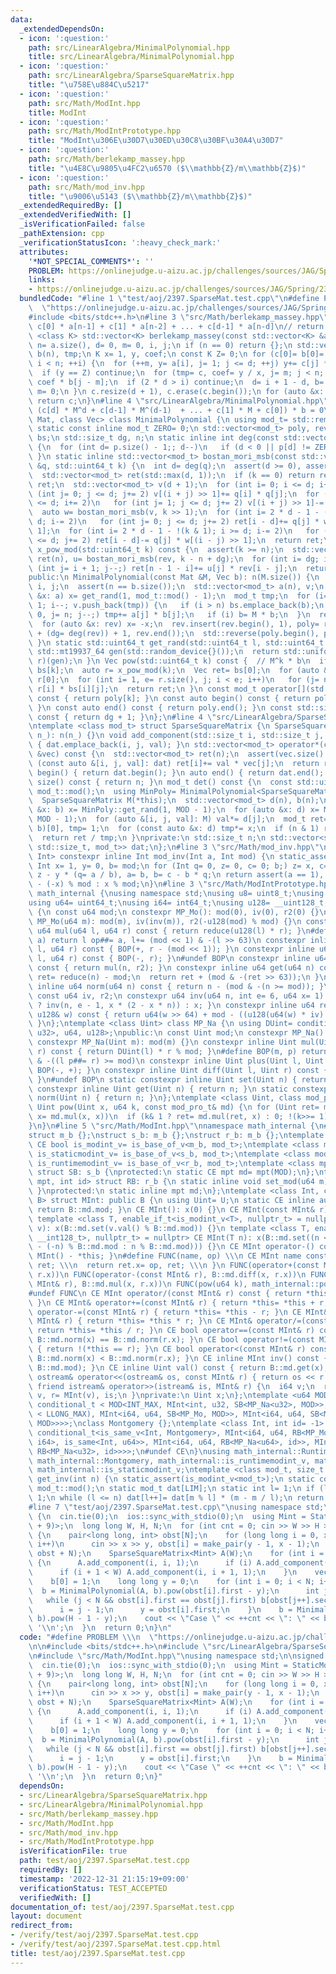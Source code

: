```yaml
---
data:
  _extendedDependsOn:
  - icon: ':question:'
    path: src/LinearAlgebra/MinimalPolynomial.hpp
    title: src/LinearAlgebra/MinimalPolynomial.hpp
  - icon: ':question:'
    path: src/LinearAlgebra/SparseSquareMatrix.hpp
    title: "\u758E\u884C\u5217"
  - icon: ':question:'
    path: src/Math/ModInt.hpp
    title: ModInt
  - icon: ':question:'
    path: src/Math/ModIntPrototype.hpp
    title: "ModInt\u306E\u30D7\u30ED\u30C8\u30BF\u30A4\u30D7"
  - icon: ':question:'
    path: src/Math/berlekamp_massey.hpp
    title: "\u4E8C\u9805\u4FC2\u6570 ($\\mathbb{Z}/m\\mathbb{Z}$)"
  - icon: ':question:'
    path: src/Math/mod_inv.hpp
    title: "\u9006\u5143 ($\\mathbb{Z}/m\\mathbb{Z}$)"
  _extendedRequiredBy: []
  _extendedVerifiedWith: []
  _isVerificationFailed: false
  _pathExtension: cpp
  _verificationStatusIcon: ':heavy_check_mark:'
  attributes:
    '*NOT_SPECIAL_COMMENTS*': ''
    PROBLEM: https://onlinejudge.u-aizu.ac.jp/challenges/sources/JAG/Spring/2397
    links:
    - https://onlinejudge.u-aizu.ac.jp/challenges/sources/JAG/Spring/2397
  bundledCode: "#line 1 \"test/aoj/2397.SparseMat.test.cpp\"\n#define PROBLEM \\\n\
    \  \"https://onlinejudge.u-aizu.ac.jp/challenges/sources/JAG/Spring/2397\"\n\n\
    #include <bits/stdc++.h>\n#line 3 \"src/Math/berlekamp_massey.hpp\"\n// a[n] =\
    \ c[0] * a[n-1] + c[1] * a[n-2] + ... + c[d-1] * a[n-d]\n// return c\ntemplate\
    \ <class K> std::vector<K> berlekamp_massey(const std::vector<K> &a) {\n std::size_t\
    \ n= a.size(), d= 0, m= 0, i, j;\n if (n == 0) return {};\n std::vector<K> c(n),\
    \ b(n), tmp;\n K x= 1, y, coef;\n const K Z= 0;\n for (c[0]= b[0]= 1, i= 0, j;\
    \ i < n; ++i) {\n  for (++m, y= a[i], j= 1; j <= d; ++j) y+= c[j] * a[i - j];\n\
    \  if (y == Z) continue;\n  for (tmp= c, coef= y / x, j= m; j < n; ++j) c[j]-=\
    \ coef * b[j - m];\n  if (2 * d > i) continue;\n  d= i + 1 - d, b= tmp, x= y,\
    \ m= 0;\n }\n c.resize(d + 1), c.erase(c.begin());\n for (auto &x: c) x= -x;\n\
    \ return c;\n}\n#line 4 \"src/LinearAlgebra/MinimalPolynomial.hpp\"\n// c s.t.\
    \ (c[d] * M^d + c[d-1] * M^(d-1)  + ... + c[1] * M + c[0]) * b = 0\ntemplate <class\
    \ Mat, class Vec> class MinimalPolynomial {\n using mod_t= std::remove_reference_t<decltype((Vec{1})[0])>;\n\
    \ static const inline mod_t ZERO= 0;\n std::vector<mod_t> poly, rev;\n std::vector<Vec>\
    \ bs;\n std::size_t dg, n;\n static inline int deg(const std::vector<mod_t> &p)\
    \ {\n  for (int d= p.size() - 1;; d--)\n   if (d < 0 || p[d] != ZERO) return d;\n\
    \ }\n static inline std::vector<mod_t> bostan_mori_msb(const std::vector<mod_t>\
    \ &q, std::uint64_t k) {\n  int d= deg(q);\n  assert(d >= 0), assert(q[0] != ZERO);\n\
    \  std::vector<mod_t> ret(std::max(d, 1));\n  if (k == 0) return ret.back()= mod_t(1),\
    \ ret;\n  std::vector<mod_t> v(d + 1);\n  for (int i= 0; i <= d; i+= 2)\n   for\
    \ (int j= 0; j <= d; j+= 2) v[(i + j) >> 1]+= q[i] * q[j];\n  for (int i= 1; i\
    \ <= d; i+= 2)\n   for (int j= 1; j <= d; j+= 2) v[(i + j) >> 1]-= q[i] * q[j];\n\
    \  auto w= bostan_mori_msb(v, k >> 1);\n  for (int i= 2 * d - 1 - (k & 1); i >=\
    \ d; i-= 2)\n   for (int j= 0; j <= d; j+= 2) ret[i - d]+= q[j] * w[(i - j) >>\
    \ 1];\n  for (int i= 2 * d - 1 - !(k & 1); i >= d; i-= 2)\n   for (int j= 1; j\
    \ <= d; j+= 2) ret[i - d]-= q[j] * w[(i - j) >> 1];\n  return ret;\n }\n std::vector<mod_t>\
    \ x_pow_mod(std::uint64_t k) const {\n  assert(k >= n);\n  std::vector<mod_t>\
    \ ret(n), u= bostan_mori_msb(rev, k - n + dg);\n  for (int i= dg; i--;)\n   for\
    \ (int j= i + 1; j--;) ret[n - 1 - i]+= u[j] * rev[i - j];\n  return ret;\n }\n\
    public:\n MinimalPolynomial(const Mat &M, Vec b): n(M.size()) {\n  std::size_t\
    \ i, j;\n  assert(n == b.size());\n  std::vector<mod_t> a(n), v;\n  for (auto\
    \ &x: a) x= get_rand(1, mod_t::mod() - 1);\n  mod_t tmp;\n  for (i= (n + 1) <<\
    \ 1; i--; v.push_back(tmp)) {\n   if (i > n) bs.emplace_back(b);\n   for (tmp=\
    \ 0, j= n; j--;) tmp+= a[j] * b[j];\n   if (i) b= M * b;\n  }\n  rev= berlekamp_massey(v);\n\
    \  for (auto &x: rev) x= -x;\n  rev.insert(rev.begin(), 1), poly= rev;\n  rev.erase(rev.begin()\
    \ + (dg= deg(rev)) + 1, rev.end());\n  std::reverse(poly.begin(), poly.end());\n\
    \ }\n static std::uint64_t get_rand(std::uint64_t l, std::uint64_t r) {\n  static\
    \ std::mt19937_64 gen(std::random_device{}());\n  return std::uniform_int_distribution<std::uint64_t>(l,\
    \ r)(gen);\n }\n Vec pow(std::uint64_t k) const {  // M^k * b\n  if (k < n) return\
    \ bs[k];\n  auto r= x_pow_mod(k);\n  Vec ret= bs[0];\n  for (auto &x: ret) x*=\
    \ r[0];\n  for (int i= 1, e= r.size(), j; i < e; i++)\n   for (j= n; j--;) ret[j]+=\
    \ r[i] * bs[i][j];\n  return ret;\n }\n const mod_t operator[](std::size_t k)\
    \ const { return poly[k]; }\n const auto begin() const { return poly.begin();\
    \ }\n const auto end() const { return poly.end(); }\n const std::size_t size()\
    \ const { return dg + 1; }\n};\n#line 4 \"src/LinearAlgebra/SparseSquareMatrix.hpp\"\
    \ntemplate <class mod_t> struct SparseSquareMatrix {\n SparseSquareMatrix(std::size_t\
    \ n_): n(n_) {}\n void add_component(std::size_t i, std::size_t j, mod_t val)\
    \ { dat.emplace_back(i, j, val); }\n std::vector<mod_t> operator*(const std::vector<mod_t>\
    \ &vec) const {\n  std::vector<mod_t> ret(n);\n  assert(vec.size() == n);\n  for\
    \ (const auto &[i, j, val]: dat) ret[i]+= val * vec[j];\n  return ret;\n }\n auto\
    \ begin() { return dat.begin(); }\n auto end() { return dat.end(); }\n std::size_t\
    \ size() const { return n; }\n mod_t det() const {\n  const std::uint64_t MOD=\
    \ mod_t::mod();\n  using MinPoly= MinimalPolynomial<SparseSquareMatrix, std::vector<mod_t>>;\n\
    \  SparseSquareMatrix M(*this);\n  std::vector<mod_t> d(n), b(n);\n  for (auto\
    \ &x: b) x= MinPoly::get_rand(1, MOD - 1);\n  for (auto &x: d) x= MinPoly::get_rand(1,\
    \ MOD - 1);\n  for (auto &[i, j, val]: M) val*= d[j];\n  mod_t ret= MinPoly(M,\
    \ b)[0], tmp= 1;\n  for (const auto &x: d) tmp*= x;\n  if (n & 1) ret= -ret;\n\
    \  return ret / tmp;\n }\nprivate:\n std::size_t n;\n std::vector<std::tuple<std::size_t,\
    \ std::size_t, mod_t>> dat;\n};\n#line 3 \"src/Math/mod_inv.hpp\"\ntemplate <class\
    \ Int> constexpr inline Int mod_inv(Int a, Int mod) {\n static_assert(std::is_signed_v<Int>);\n\
    \ Int x= 1, y= 0, b= mod;\n for (Int q= 0, z= 0, c= 0; b;) z= x, c= a, x= y, y=\
    \ z - y * (q= a / b), a= b, b= c - b * q;\n return assert(a == 1), x < 0 ? mod\
    \ - (-x) % mod : x % mod;\n}\n#line 3 \"src/Math/ModIntPrototype.hpp\"\nnamespace\
    \ math_internal {\nusing namespace std;\nusing u8= uint8_t;\nusing u32= uint32_t;\n\
    using u64= uint64_t;\nusing i64= int64_t;\nusing u128= __uint128_t;\nstruct MP_Mo\
    \ {\n const u64 mod;\n constexpr MP_Mo(): mod(0), iv(0), r2(0) {}\n constexpr\
    \ MP_Mo(u64 m): mod(m), iv(inv(m)), r2(-u128(mod) % mod) {}\n constexpr inline\
    \ u64 mul(u64 l, u64 r) const { return reduce(u128(l) * r); }\n#define BOP(op,\
    \ a) return l op##= a, l+= (mod << 1) & -(l >> 63)\n constexpr inline u64 plus(u64\
    \ l, u64 r) const { BOP(+, r - (mod << 1)); }\n constexpr inline u64 diff(u64\
    \ l, u64 r) const { BOP(-, r); }\n#undef BOP\n constexpr inline u64 set(u64 n)\
    \ const { return mul(n, r2); }\n constexpr inline u64 get(u64 n) const {\n  u64\
    \ ret= reduce(n) - mod;\n  return ret + (mod & -(ret >> 63));\n }\n constexpr\
    \ inline u64 norm(u64 n) const { return n - (mod & -(n >= mod)); }\nprivate:\n\
    \ const u64 iv, r2;\n constexpr u64 inv(u64 n, int e= 6, u64 x= 1) { return e\
    \ ? inv(n, e - 1, x * (2 - x * n)) : x; }\n constexpr inline u64 reduce(const\
    \ u128& w) const { return u64(w >> 64) + mod - ((u128(u64(w) * iv) * mod) >> 64);\
    \ }\n};\ntemplate <class Uint> class MP_Na {\n using DUint= conditional_t<is_same_v<Uint,\
    \ u32>, u64, u128>;\npublic:\n const Uint mod;\n constexpr MP_Na(): mod(0){};\n\
    \ constexpr MP_Na(Uint m): mod(m) {}\n constexpr inline Uint mul(Uint l, Uint\
    \ r) const { return DUint(l) * r % mod; }\n#define BOP(m, p) return l m##= mod\
    \ & -((l p##= r) >= mod)\n constexpr inline Uint plus(Uint l, Uint r) const {\
    \ BOP(-, +); }\n constexpr inline Uint diff(Uint l, Uint r) const { BOP(+, -);\
    \ }\n#undef BOP\n static constexpr inline Uint set(Uint n) { return n; }\n static\
    \ constexpr inline Uint get(Uint n) { return n; }\n static constexpr inline Uint\
    \ norm(Uint n) { return n; }\n};\ntemplate <class Uint, class mod_pro_t> constexpr\
    \ Uint pow(Uint x, u64 k, const mod_pro_t& md) {\n for (Uint ret= md.set(1);;\
    \ x= md.mul(x, x))\n  if (k& 1 ? ret= md.mul(ret, x) : 0; !(k>>= 1)) return ret;\n\
    }\n}\n#line 5 \"src/Math/ModInt.hpp\"\nnamespace math_internal {\n#define CE constexpr\n\
    struct m_b {};\nstruct s_b: m_b {};\nstruct r_b: m_b {};\ntemplate <class mod_t>\
    \ CE bool is_modint_v= is_base_of_v<m_b, mod_t>;\ntemplate <class mod_t> CE bool\
    \ is_staticmodint_v= is_base_of_v<s_b, mod_t>;\ntemplate <class mod_t> CE bool\
    \ is_runtimemodint_v= is_base_of_v<r_b, mod_t>;\ntemplate <class mpt, u64 MOD>\
    \ struct SB: s_b {\nprotected:\n static CE mpt md= mpt(MOD);\n};\ntemplate <class\
    \ mpt, int id> struct RB: r_b {\n static inline void set_mod(u64 m) { md= mpt(m);\
    \ }\nprotected:\n static inline mpt md;\n};\ntemplate <class Int, class U, class\
    \ B> struct MInt: public B {\n using Uint= U;\n static CE inline auto mod() {\
    \ return B::md.mod; }\n CE MInt(): x(0) {}\n CE MInt(const MInt& r): x(r.x) {}\n\
    \ template <class T, enable_if_t<is_modint_v<T>, nullptr_t> = nullptr> CE MInt(T\
    \ v): x(B::md.set(v.val() % B::md.mod)) {}\n template <class T, enable_if_t<is_convertible_v<T,\
    \ __int128_t>, nullptr_t> = nullptr> CE MInt(T n): x(B::md.set((n < 0 ? B::md.mod\
    \ - (-n) % B::md.mod : n % B::md.mod))) {}\n CE MInt operator-() const { return\
    \ MInt() - *this; }\n#define FUNC(name, op) \\\n CE MInt name const { \\\n  MInt\
    \ ret; \\\n  return ret.x= op, ret; \\\n }\n FUNC(operator+(const MInt& r), B::md.plus(x,\
    \ r.x))\n FUNC(operator-(const MInt& r), B::md.diff(x, r.x))\n FUNC(operator*(const\
    \ MInt& r), B::md.mul(x, r.x))\n FUNC(pow(u64 k), math_internal::pow(x, k, B::md))\n\
    #undef FUNC\n CE MInt operator/(const MInt& r) const { return *this * r.inv();\
    \ }\n CE MInt& operator+=(const MInt& r) { return *this= *this + r; }\n CE MInt&\
    \ operator-=(const MInt& r) { return *this= *this - r; }\n CE MInt& operator*=(const\
    \ MInt& r) { return *this= *this * r; }\n CE MInt& operator/=(const MInt& r) {\
    \ return *this= *this / r; }\n CE bool operator==(const MInt& r) const { return\
    \ B::md.norm(x) == B::md.norm(r.x); }\n CE bool operator!=(const MInt& r) const\
    \ { return !(*this == r); }\n CE bool operator<(const MInt& r) const { return\
    \ B::md.norm(x) < B::md.norm(r.x); }\n CE inline MInt inv() const { return mod_inv<Int>(val(),\
    \ B::md.mod); }\n CE inline Uint val() const { return B::md.get(x); }\n friend\
    \ ostream& operator<<(ostream& os, const MInt& r) { return os << r.val(); }\n\
    \ friend istream& operator>>(istream& is, MInt& r) {\n  i64 v;\n  return is >>\
    \ v, r= MInt(v), is;\n }\nprivate:\n Uint x;\n};\ntemplate <u64 MOD> using StaticModInt=\
    \ conditional_t < MOD<INT_MAX, MInt<int, u32, SB<MP_Na<u32>, MOD>>, conditional_t<MOD&(MOD\
    \ < LLONG_MAX), MInt<i64, u64, SB<MP_Mo, MOD>>, MInt<i64, u64, SB<MP_Na<u64>,\
    \ MOD>>>>;\nclass Montgomery {};\ntemplate <class Int, int id= -1> using RuntimeModInt=\
    \ conditional_t<is_same_v<Int, Montgomery>, MInt<i64, u64, RB<MP_Mo, id>>, conditional_t<disjunction_v<is_same<Int,\
    \ i64>, is_same<Int, u64>>, MInt<i64, u64, RB<MP_Na<u64>, id>>, MInt<int, u32,\
    \ RB<MP_Na<u32>, id>>>>;\n#undef CE\n}\nusing math_internal::RuntimeModInt, math_internal::StaticModInt,\
    \ math_internal::Montgomery, math_internal::is_runtimemodint_v, math_internal::is_modint_v,\
    \ math_internal::is_staticmodint_v;\ntemplate <class mod_t, size_t LIM> mod_t\
    \ get_inv(int n) {\n static_assert(is_modint_v<mod_t>);\n static const auto m=\
    \ mod_t::mod();\n static mod_t dat[LIM];\n static int l= 1;\n if (l == 1) dat[l++]=\
    \ 1;\n while (l <= n) dat[l++]= dat[m % l] * (m - m / l);\n return dat[n];\n}\n\
    #line 7 \"test/aoj/2397.SparseMat.test.cpp\"\nusing namespace std;\n\nsigned main()\
    \ {\n  cin.tie(0);\n  ios::sync_with_stdio(0);\n  using Mint = StaticModInt<int(1e9\
    \ + 9)>;\n  long long W, H, N;\n  for (int cnt = 0; cin >> W >> H >> N && W;)\
    \ {\n    pair<long long, int> obst[N];\n    for (long long i = 0, x, y; i < N;\
    \ i++)\n      cin >> x >> y, obst[i] = make_pair(y - 1, x - 1);\n    sort(obst,\
    \ obst + N);\n    SparseSquareMatrix<Mint> A(W);\n    for (int i = 0; i < W; i++)\
    \ {\n      A.add_component(i, i, 1);\n      if (i) A.add_component(i, i - 1, 1);\n\
    \      if (i + 1 < W) A.add_component(i, i + 1, 1);\n    }\n    vector<Mint> b(W);\n\
    \    b[0] = 1;\n    long long y = 0;\n    for (int i = 0; i < N; i++) {\n    \
    \  b = MinimalPolynomial(A, b).pow(obst[i].first - y);\n      int j = i;\n   \
    \   while (j < N && obst[i].first == obst[j].first) b[obst[j++].second] = 0;\n\
    \      i = j - 1;\n      y = obst[i].first;\n    }\n    b = MinimalPolynomial(A,\
    \ b).pow(H - 1 - y);\n    cout << \"Case \" << ++cnt << \": \" << b[W - 1] <<\
    \ '\\n';\n  }\n  return 0;\n}\n"
  code: "#define PROBLEM \\\n  \"https://onlinejudge.u-aizu.ac.jp/challenges/sources/JAG/Spring/2397\"\
    \n\n#include <bits/stdc++.h>\n#include \"src/LinearAlgebra/SparseSquareMatrix.hpp\"\
    \n#include \"src/Math/ModInt.hpp\"\nusing namespace std;\n\nsigned main() {\n\
    \  cin.tie(0);\n  ios::sync_with_stdio(0);\n  using Mint = StaticModInt<int(1e9\
    \ + 9)>;\n  long long W, H, N;\n  for (int cnt = 0; cin >> W >> H >> N && W;)\
    \ {\n    pair<long long, int> obst[N];\n    for (long long i = 0, x, y; i < N;\
    \ i++)\n      cin >> x >> y, obst[i] = make_pair(y - 1, x - 1);\n    sort(obst,\
    \ obst + N);\n    SparseSquareMatrix<Mint> A(W);\n    for (int i = 0; i < W; i++)\
    \ {\n      A.add_component(i, i, 1);\n      if (i) A.add_component(i, i - 1, 1);\n\
    \      if (i + 1 < W) A.add_component(i, i + 1, 1);\n    }\n    vector<Mint> b(W);\n\
    \    b[0] = 1;\n    long long y = 0;\n    for (int i = 0; i < N; i++) {\n    \
    \  b = MinimalPolynomial(A, b).pow(obst[i].first - y);\n      int j = i;\n   \
    \   while (j < N && obst[i].first == obst[j].first) b[obst[j++].second] = 0;\n\
    \      i = j - 1;\n      y = obst[i].first;\n    }\n    b = MinimalPolynomial(A,\
    \ b).pow(H - 1 - y);\n    cout << \"Case \" << ++cnt << \": \" << b[W - 1] <<\
    \ '\\n';\n  }\n  return 0;\n}"
  dependsOn:
  - src/LinearAlgebra/SparseSquareMatrix.hpp
  - src/LinearAlgebra/MinimalPolynomial.hpp
  - src/Math/berlekamp_massey.hpp
  - src/Math/ModInt.hpp
  - src/Math/mod_inv.hpp
  - src/Math/ModIntPrototype.hpp
  isVerificationFile: true
  path: test/aoj/2397.SparseMat.test.cpp
  requiredBy: []
  timestamp: '2022-12-31 21:15:19+09:00'
  verificationStatus: TEST_ACCEPTED
  verifiedWith: []
documentation_of: test/aoj/2397.SparseMat.test.cpp
layout: document
redirect_from:
- /verify/test/aoj/2397.SparseMat.test.cpp
- /verify/test/aoj/2397.SparseMat.test.cpp.html
title: test/aoj/2397.SparseMat.test.cpp
---
```

